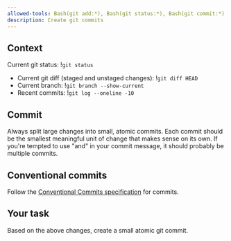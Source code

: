 ```yaml
---
allowed-tools: Bash(git add:*), Bash(git status:*), Bash(git commit:*)
description: Create git commits
---
```


## Context

Current git status: !`git status`
- Current git diff (staged and unstaged changes): !`git diff HEAD`
- Current branch: !`git branch --show-current`
- Recent commits: !`git log --oneline -10`

## Commit

Always split large changes into small, atomic commits. Each commit should be the smallest meaningful unit of change that makes sense on its own. If you're tempted to use "and" in your commit message, it should probably be multiple commits.

## Conventional commits

Follow the [Conventional Commits specification](https://www.conventionalcommits.org) for commits.

## Your task

Based on the above changes, create a small atomic git commit.

